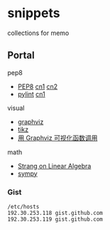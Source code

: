 # snippets
collections for memo

## Portal

pep8
+ [PEP8][PEP8] [cn1][PEP8_CN1] [cn2][PEP8_CN2]
+ [pylint](https://www.pylint.org) [cn1][PYLINT_CN1]

visual
+ [graphviz](http://www.graphviz.org)
+ [tikz](http://texample.net/tikz/)
+ [用 Graphviz 可视化函数调用](https://www.ibm.com/developerworks/cn/linux/l-graphvis/)

math
+ [Strang on Linear Algebra](http://open.163.com/special/opencourse/daishu.html)
+ [sympy](http://docs.sympy.org/latest/index.html)

### Gist
```
/etc/hosts
192.30.253.118 gist.github.com
192.30.253.119 gist.github.com
```

[PEP8]: https://www.python.org/dev/peps/pep-0008/
[PEP8_CN1]: https://www.cnblogs.com/ajianbeyourself/p/4377933.html
[PEP8_CN2]: https://my.oschina.net/u/1433482/blog/464444?p=1
[PYLINT_CN1]: https://www.ibm.com/developerworks/cn/linux/l-cn-pylint/

